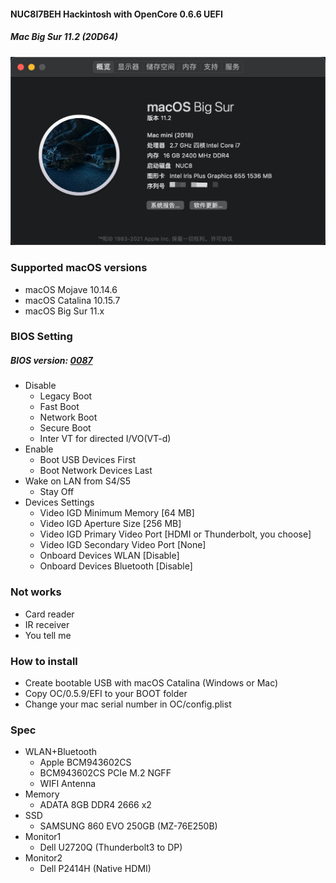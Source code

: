 #### NUC8I7BEH Hackintosh with OpenCore 0.6.6 UEFI
##### Mac Big Sur 11.2 (20D64)
![AboutThisMac](./image/20210204-222617@2x.png)
### Supported macOS versions
+ macOS Mojave 10.14.6
+ macOS Catalina 10.15.7
+ macOS Big Sur 11.x

### BIOS Setting
##### BIOS version: [0087](https://downloadcenter.intel.com/zh-cn/download/30154/BIOS-BECFL357-)
+ Disable
    - Legacy Boot
    - Fast Boot
    - Network Boot
    - Secure Boot
    - Inter VT for directed I/VO(VT-d)
+ Enable
    - Boot USB Devices First
    - Boot Network Devices Last
+ Wake on LAN from S4/S5
    - Stay Off
+ Devices Settings
    - Video IGD Minimum Memory       [64 MB]
    - Video IGD Aperture Size        [256 MB]
    - Video IGD Primary Video Port   [HDMI or Thunderbolt, you choose]
    - Video IGD Secondary Video Port [None]
    - Onboard Devices WLAN           [Disable]
    - Onboard Devices Bluetooth      [Disable]

### Not works
+ Card reader
+ IR receiver
+ You tell me

### How to install
+ Create bootable USB with macOS Catalina (Windows or Mac)
+ Copy OC/0.5.9/EFI to your BOOT folder
+ Change your mac serial number in OC/config.plist

### Spec
+ WLAN+Bluetooth
    - Apple BCM943602CS
    - BCM943602CS PCIe M.2 NGFF
    - WIFI Antenna
+ Memory
    - ADATA 8GB DDR4 2666 x2
+ SSD
    - SAMSUNG 860 EVO 250GB (MZ-76E250B)
+ Monitor1
    - Dell U2720Q (Thunderbolt3 to DP)
+ Monitor2
    - Dell P2414H (Native HDMI)